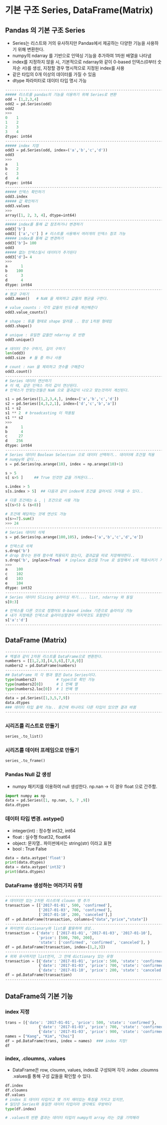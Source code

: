 # 기본 구조 Series, DataFrame(Matrix)



## **Pandas 의 기본 구조 Series**

- Series는 리스트와 거의 유사하지만 Pandas에서 제공하는 다양한 기능을 사용하기 위해 변환한다.
- numpy의 ndarray 를 기반으로 인덱싱 기능을 추가하여 1차원 배열을 나타냄
- index를 지정하지 않을 시, 기본적으로 ndarray와 같이 0-based 인덱스(0부터 숫자순 서)를 생성, 지정할 경우 명시적으로 지정된 index를 사용
- 같은 타입의 0개 이상의 데이터를 가질 수 있음
- dtype 파라미터로 데이터 타입 명시 가능

```python
----------------------------------------------------------------------------------
##### 리스트를 pandas의 기능을 이용하기 위해 Series로 변환
odd = [1,2,3,4]
odd2 = pd.Series(odd)
odd2
>>>
0    1
1    2
2    3
3    4
dtype: int64
----------------------------------------------------------------------------------
##### index 지정
odd3 = pd.Series(odd, index=('a','b','c','d'))
odd3
>>>
a    1
b    2
c    3
d    4
dtype: int64
----------------------------------------------------------------------------------
##### 인덱스 확인하기 
odd3.index
##### 값 확인하기
odd3.values
>>>
array([1, 2, 3, 4], dtype=int64)
----------------------------------------------------------------------------------
##### index를 통해 값 참조하거나 변경하기
odd3['b']
odd3[ ['a','c'] ] # 리스트를 사용해서 여러개의 인덱스 참조 가능
##### index를 통해 값 변경하기
odd3['b']= 100
odd3
##### 없는 인덱스일시 데이터가 추가된다
odd3['d']= 4
>>>
a      1
b    100
c      3
d      4
dtype: int64
----------------------------------------------------------------------------------
# 평균 구하기  
odd3.mean()   # NaN 을 제외하고 값들의 평균을 구한다.

# value_counts : 각각 값들의 빈도수를 계산해준다
odd3.value_counts()

# shape : 튜플 형태로 shape 알려줌 .. 항상 1차원 형태임
odd3.shape()

# unique : 유일한 값들만 ndarray 로 반환
odd3.unique()

# 데이터 갯수 구하기, 길이 구하기
len(odd3)
odd3.size  # 둘 중 하나 사용

# count : nan 을 제외하고 갯수를 구해준다
odd3.count()
----------------------------------------------------------------------------------
# Series 데이터 연산하기
# 이 때, 같은 인덱스 끼리 값이 연산된다.
# 인덱스가 안맞는것들은 NaN 으로 결과값이 나오고 맞는것끼리 계산된다.

s1 = pd.Series([1,2,3,4,], index=['a','b','c','d'])
s2 = pd.Series([4,3,2,1], index=['d','c','b','a'])
s1 + s2
s1 ** 2  # broadcasting 이 적용됨
s1 ** s2
>>>
a      1
b      4
c     27
d    256
dtype: int64
----------------------------------------------------------------------------------
# Series 데이터 Boolean Selection 으로 데이터 선택하기.. 데이터에 조건절 적용
# numpy와 같다...
s = pd.Series(np.arange(10), index = np.arange(10)+1)

s > 5
s[ s>5 ]     ## True 인것만 값을 가져온다...

s.index > 5
s[s.index > 5]  ## 다음과 같이 index에 조건을 걸어서도 가져올 수 있다..

# 다중 조건에는 & , | 조건으로 사용 가능
s[(s>5) & (s<8)]

# 조건에 해당하는 것에 연산도 가능
s[s>=7].sum()
>>> 24
----------------------------------------------------------------------------------
# Series 데이터 삭제
s = pd.Series(np.arange(100,105), index=['a','b','c','d','e'])

# 인덱스로 삭제
s.drop('b')  
# drop 함수는 원래 함수에 적용되지 않는다, 결과값을 따로 저장해야한다..
s.drop('b', inplace=True)  # inplace 옵션을 True 로 설정해서 s에 적용시키기 가능
>>>
a    100
c    102
d    103
e    104
dtype: int32
----------------------------------------------------------------------------------
# Series 데이터 Slicing 슬라이싱 하기.... list, ndarray 와 동일
s[0:3]

# 인덱스를 다른 것으로 정했어도 0-based index 기준으로 슬라이싱 가능
# 내가 지정해준 인덱스로 슬라이싱할경우 마지막것도 포함한다
s['a':'d']
----------------------------------------------------------------------------------
```

## **DataFrame (Matrix)**

```python
----------------------------------------------------------------------------------
# 엑셀과 같이 2차원 리스트를 DataFrame으로 변환한다.
numbers = [[1,2,3],[4,5,6],[7,8,9]]
numbers2 = pd.DataFrame(numbers)
----------------------------------------------------------------------------------
## DataFrame 의 각 행과 열은 Data Series이다.
type(numbers2)         # type으로 확인 가능
type(numbers2[0])      # 1 번째 열
type(numbers2.loc[0])  # 1 번째 행
----------------------------------------------------------------------------------
data = pd.Series([1,3,5,7,9])  
data.dtypes
### 데이터 타입 출력 가능.. 중간에 하나라도 다른 타입이 있으면 결과 바뀜
----------------------------------------------------------------------------------
```

### 시리즈를 리스트로 만들기

```python
series_.to_list()
```

### 시리즈를 데이터 프레임으로 만들기

```python
series_.to_frame()
```

### Pandas Null 값 생성

- numpy 패키지를 이용하여 null 생성한다. np.nan  -> 이 경우 float 으로 간주함.

```python
import numpy as np
data = pd.Series([1, np.nan, 5, 7 ,9])
data.dtypes
```

### 데이터 타입 변경. astype()

- integer(int) : 정수형 int32, int64
- float : 실수형 float32, float64
- object: 문자열.. 파이썬에서는 string(str) 이라고 표현
- bool : True False

```python
data = data.astype('float')
print(data.dtypes)
data = data.astype('int32')
print(data.dtypes)
```

### DataFrame 생성하는 여러가지 유형

```python
--------------------------------------------------------------------------------
# 데이터만 있는 2차원 리스트에 cloumn 명 추가
transaction = [['2017-01-01', 500, 'confirmed'],
               ['2017-01-03', 700, 'confirmed'],
               ['2017-01-10', 200, 'canceled'],] 
df = pd.DataFrame(transaction, columns=["data","price","state"])
--------------------------------------------------------------------------------
# 파이썬의 dictionary와 list를 활용하여 생성.. 
transaction = {'date': ['2017-01-01', '2017-01-03', '2017-01-10'],
               'price': [500, 700, 200],
               'state': ['confirmed', 'confirmed', 'canceled'], }
df = pd.DataFrame(transaction, index=[1,2,3])
--------------------------------------------------------------------------------
# 위와 유사하지만 list먼저, 그 안에 dictionary 있는 유형
transaction = [{'date': '2017-01-01', 'price': 500, 'state': 'confirmed'},
               {'date': '2017-01-03', 'price': 700, 'state': 'confirmed'},
               {'date': '2017-01-10', 'price': 200, 'state': 'canceled'}, ]
df = pd.DataFrame(transaction)
--------------------------------------------------------------------------------
```

## DataFrame의 기본 기능

### index 지정

```python
trans = [{'date': '2017-01-01', 'price': 500, 'state': 'confirmed'},
               {'date': '2017-01-03', 'price': 700, 'state': 'confirmed'},
               {'date': '2017-01-03', 'price': 900, 'state': 'confirmed'}]
names = ["Kang", "Kim", "Choi"]
df = pd.DataFrame(trans, index = names)  ### index 지정!
df
```

### index, .cloumns, .values

- DataFrame은 row, cloumn, values, index로 구성되며 각각 .index .cloumns .values를 통해 구성 값들을 확인할 수 있다.

```python
df.index
df.cloumns
df.values
# index 도 데이터 타입이고 몇 가지 재미있는 특징을 가지고 있지만, 
# 일단은 Series와 동일한 데이터 타입이라 생각해도 무방하다
type(df.index)

# .values의 반환 결과는 데이터 타입이 numpy의 array 라는 것을 기억해라
```